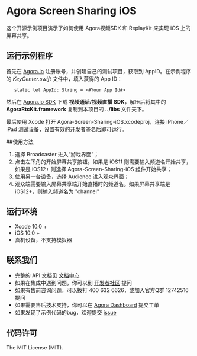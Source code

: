 # Agora Screen Sharing iOS

这个开源示例项目演示了如何使用 Agora视频SDK 和 ReplayKit 来实现 iOS 上的屏幕共享。

## 运行示例程序
首先在 [Agora.io](https://dashboard.agora.io/) 注册账号，并创建自己的测试项目，获取到 AppID。在示例程序的 *KeyCenter.swift* 文件中，填入获得的 App ID：

```
   static let AppId: String = <#Your App Id#>
```

然后在 [Agora.io SDK](https://docs.agora.io/cn/Agora%20Platform/downloads) 下载 **视频通话/视频直播 SDK**，解压后将其中的 **AgoraRtcKit.framework** 复制到本项目的 **../libs** 文件夹下。

最后使用 Xcode 打开 Agora-Screen-Sharing-iOS.xcodeproj，连接 iPhone／iPad 测试设备，设置有效的开发者签名后即可运行。

##使用方法
1. 选择 Broadcaster 进入“游戏界面”；
2. 点击左下角的开始屏幕共享按钮。如果是 iOS11 则需要输入频道名开始共享，如果是 iOS12+ 则选择 Agora-Screen-Sharing-iOS 组件开始共享；
3. 使用另一台设备，选择 Audience 进入观众界面；
4. 观众端需要输入屏幕共享端开始直播时的频道名。如果屏幕共享端是 iOS12+，则输入频道名为 "channel"

## 运行环境
* Xcode 10.0 +
* iOS 10.0 +
* 真机设备，不支持模拟器

## 联系我们

- 完整的 API 文档见 [文档中心](https://docs.agora.io/cn/)
- 如果在集成中遇到问题，你可以到 [开发者社区](https://dev.agora.io/cn/) 提问
- 如果有售前咨询问题，可以拨打 400 632 6626，或加入官方Q群 12742516 提问
- 如果需要售后技术支持，你可以在 [Agora Dashboard](https://dashboard.agora.io) 提交工单
- 如果发现了示例代码的bug，欢迎提交 [issue](https://github.com/AgoraIO/Advanced-Video/issues)

## 代码许可

The MIT License (MIT).
